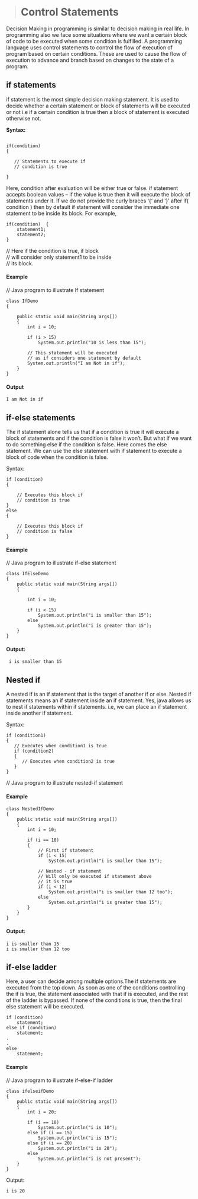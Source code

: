 ># Control Statements

Decision Making in programming is similar to decision making in real life. In programming also we face some situations where we want a certain block of code to be executed when some condition is fulfilled.
A programming language uses control statements to control the flow of execution of program based on certain conditions. These  are used to cause the flow of execution to advance and branch based on changes to the state of a program.


## __if__ statements

if statement is the most simple decision making statement. It is used to decide whether a certain statement or block of statements will be executed or not i.e if a certain condition is true then a block of statement is executed otherwise not.

__Syntax:__
```

if(condition) 
{

   // Statements to execute if   
   // condition is true

}
```
Here, condition after evaluation will be either true or false. if statement accepts boolean values – if the value is true then it will execute the block of statements under it.
If we do not provide the curly braces ‘{‘ and ‘}’ after if( condition ) then by default if statement will consider the immediate one statement to be inside its block. For example,
```
if(condition)  {   
    statement1;  
    statement2;   
} 
  ````     

// Here if the condition is true, if block    
// will consider only statement1 to be inside    
// its block.

#### Example

// Java program to illustrate If statement    
```
class IfDemo    
{    

	public static void main(String args[]) 
	{ 
		int i = 10; 

		if (i > 15) 
			System.out.println("10 is less than 15"); 

		// This statement will be executed 
		// as if considers one statement by default 
		System.out.println("I am Not in if"); 
	} 
} 
````
#### Output

    I am Not in if

## if-else statements

The if statement alone tells us that if a condition is true it will execute a block of statements and if the condition is false it won’t. But what if we want to do something else if the condition is false. Here comes the else statement. We can use the else statement with if statement to execute a block of code when the condition is false.   

Syntax:   
```
if (condition)
{

    // Executes this block if
    // condition is true
}
else
{

    // Executes this block if
    // condition is false
} 
````

#### Example


// Java program to illustrate if-else statement  

```
class IfElseDemo    
{      
	public static void main(String args[]) 
	{ 

		int i = 10; 

		if (i < 15) 
			System.out.println("i is smaller than 15"); 
		else
			System.out.println("i is greater than 15"); 
	} 
}
 ````

#### Output:
```
 i is smaller than 15 
 ````

 ## Nested if 

 A nested if is an if statement that is the target of another if or else. Nested if statements means an if statement inside an if statement. Yes, java allows us to nest if statements within if statements. i.e, we can place an if statement inside another if statement.

Syntax:
```
if (condition1) 
{
   // Executes when condition1 is true
   if (condition2) 
   {
      // Executes when condition2 is true
   }
}
````


// Java program to illustrate nested-if statement 

#### Example

```
class NestedIfDemo 
{ 
	public static void main(String args[]) 
	{ 
		int i = 10; 

		if (i == 10) 
		{ 
			// First if statement 
			if (i < 15) 
				System.out.println("i is smaller than 15"); 

			// Nested - if statement 
			// Will only be executed if statement above 
			// it is true 
			if (i < 12) 
				System.out.println("i is smaller than 12 too"); 
			else
				System.out.println("i is greater than 15"); 
		} 
	} 
} 
````
#### Output:
```
i is smaller than 15
i is smaller than 12 too
````

## if-else ladder

Here, a user can decide among multiple options.The if statements are executed from the top down. As soon as one of the conditions controlling the if is true, the statement associated with that if is executed, and the rest of the ladder is bypassed. If none of the conditions is true, then the final else statement will be executed.

```
if (condition)
    statement;
else if (condition)
    statement;
.
.
else
    statement;
````

#### Example

// Java program to illustrate if-else-if ladder 
```
class ifelseifDemo 
{ 
	public static void main(String args[]) 
	{ 
		int i = 20; 

		if (i == 10) 
			System.out.println("i is 10"); 
		else if (i == 15) 
			System.out.println("i is 15"); 
		else if (i == 20) 
			System.out.println("i is 20"); 
		else
			System.out.println("i is not present"); 
	} 
} 
````
Output:
```
i is 20
````


